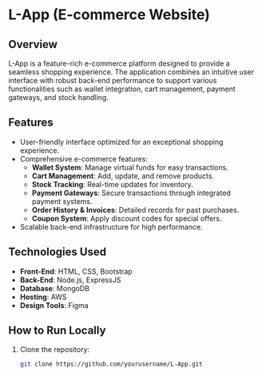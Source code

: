 # L-App (E-commerce Website)

## Overview
L-App is a feature-rich e-commerce platform designed to provide a seamless shopping experience. The application combines an intuitive user interface with robust back-end performance to support various functionalities such as wallet integration, cart management, payment gateways, and stock handling.

## Features
- User-friendly interface optimized for an exceptional shopping experience.
- Comprehensive e-commerce features:
  - **Wallet System**: Manage virtual funds for easy transactions.
  - **Cart Management**: Add, update, and remove products.
  - **Stock Tracking**: Real-time updates for inventory.
  - **Payment Gateways**: Secure transactions through integrated payment systems.
  - **Order History & Invoices**: Detailed records for past purchases.
  - **Coupon System**: Apply discount codes for special offers.
- Scalable back-end infrastructure for high performance.

## Technologies Used
- **Front-End**: HTML, CSS, Bootstrap
- **Back-End**: Node.js, ExpressJS
- **Database**: MongoDB
- **Hosting**: AWS
- **Design Tools**: Figma

## How to Run Locally
1. Clone the repository:
   ```bash
   git clone https://github.com/yourusername/L-App.git
